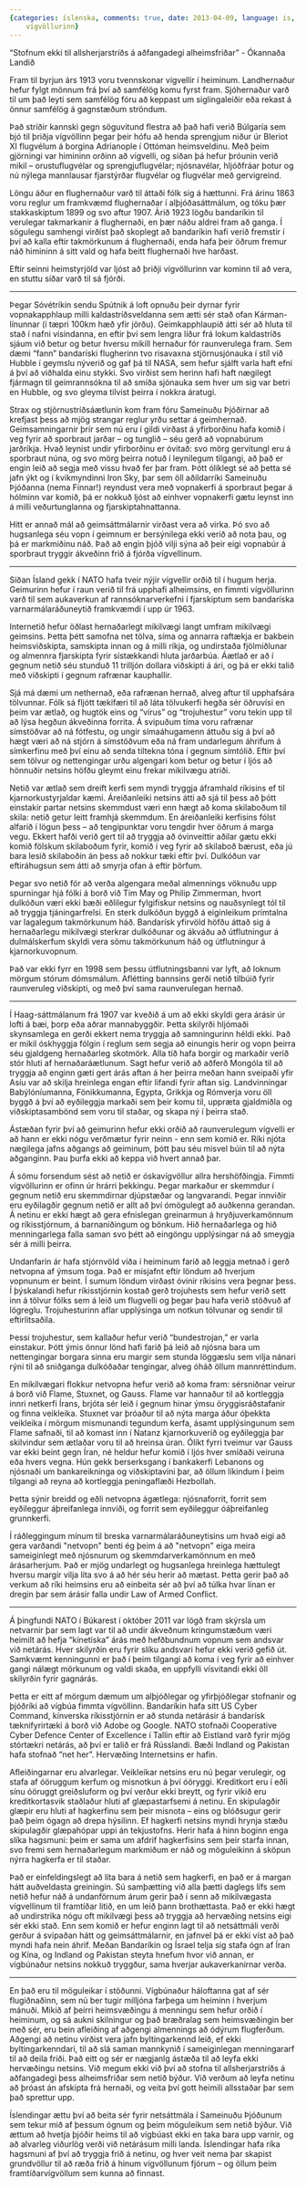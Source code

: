 ```yaml
---
{categories: íslenska, comments: true, date: 2013-04-09, language: is, title: Fimmti
    vígvöllurinn}
---
```


“Stofnum ekki til allsherjarstríðs á aðfangadegi alheimsfriðar” - Ókannaða Landið



Fram til byrjun árs 1913 voru tvennskonar vígvellir í heiminum. Landhernaður hefur fylgt mönnum frá því að samfélög komu fyrst fram. Sjóhernaður varð til um það leyti sem samfélög fóru að keppast um siglingaleiðir eða rekast á önnur samfélög á gagnstæðum ströndum.

Það stríðir kannski gegn söguvitund flestra að það hafi verið Búlgaría sem bjó til þriðja vígvöllinn þegar þeir hófu að henda sprengjum niður úr Bleriot XI flugvélum á borgina Adrianople í Ottóman heimsveldinu. Með þeim gjörningi var himininn orðinn að vígvelli, og síðan þá hefur þróunin verið mikil – orustuflugvélar og sprengjuflugvélar; njósnavélar, hljóðfráar þotur og nú nýlega mannlausar fjarstýrðar flugvélar og flugvélar með gervigreind.

Löngu áður en flughernaður varð til áttaði fólk sig á hættunni. Frá árinu 1863 voru reglur um framkvæmd flughernaðar í alþjóðasáttmálum, og tóku þær stakkaskiptum 1899 og svo aftur 1907. Árið 1923 lögðu bandaríkin til verulegar takmarkanir á flughernaði, en þær náðu aldrei fram að ganga. Í sögulegu samhengi virðist það skoplegt að bandaríkin hafi verið fremstir í því að kalla eftir takmörkunum á flughernaði, enda hafa þeir öðrum fremur náð himininn á sitt vald og hafa beitt flughernaði hve harðast.

Eftir seinni heimstyrjöld var ljóst að þriðji vígvöllurinn var kominn til að vera, en stuttu síðar varð til sá fjórði.

---

Þegar Sóvétríkin sendu Spútnik á loft opnuðu þeir dyrnar fyrir vopnakapphlaup milli kaldastríðsveldanna sem ætti sér stað ofan Kárman-línunnar (í tæpri 100km hæð yfir jörðu). Geimkapphlaupið átti sér að hluta til stað í nafni vísindanna, en eftir því sem lengra líður frá lokum kaldastríðs sjáum við betur og betur hversu mikill hernaður fór raunverulega fram. Sem dæmi “fann” bandaríski flugherinn tvo risavaxna stjörnusjónauka í stíl við Hubble í geymslu nýverið og gaf þá til NASA, sem hefur sjálft varla haft efni á því að viðhalda einu stykki. Svo virðist sem herinn hafi haft nægilegt fjármagn til geimrannsókna til að smíða sjónauka sem hver um sig var betri en Hubble, og svo gleyma tilvist þeirra í nokkra áratugi.

Strax og stjörnustríðsáætlunin kom fram fóru Sameinuðu Þjóðirnar að krefjast þess að mjög strangar reglur yrðu settar á geimhernað. Geimsamningarnir þrír sem nú eru í gildi virðast á yfirborðinu hafa komið í veg fyrir að sporbraut jarðar – og tunglið – séu gerð að vopnabúrum jarðríkja. Hvað leynist undir yfirborðinu er óvitað: svo mörg gervitungl eru á sporbraut núna, og svo mörg þeirra notuð í leynilegum tilgangi, að það er engin leið að segja með vissu hvað fer þar fram. Þótt ólíklegt sé að þetta sé jafn ýkt og í kvikmyndinni Iron Sky, þar sem öll aðildarríki Sameinuðu Þjóðanna (nema Finnar!) reyndust vera með vopnakerfi á sporbraut þegar á hólminn var komið, þá er nokkuð ljóst að einhver vopnakerfi gætu leynst inn á milli veðurtunglanna og fjarskiptahnattanna.

Hitt er annað mál að geimsáttmálarnir virðast vera að virka. Þó svo að hugsanlega séu vopn í geimnum er bersýnilega ekki verið að nota þau, og þá er markmiðinu náð. Það að engin þjóð vilji sýna að þeir eigi vopnabúr á sporbraut tryggir ákveðinn frið á fjórða vígvellinum.

---

Síðan Ísland gekk í NATO hafa tveir nýjir vígvellir orðið til í hugum herja. Geimurinn hefur í raun verið til frá upphafi alheimsins, en fimmti vígvöllurinn varð til sem aukaverkun af rannsóknarverkefni í fjarskiptum sem bandaríska varnarmálaráðuneytið framkvæmdi í upp úr 1963.

Internetið hefur öðlast hernaðarlegt mikilvægi langt umfram mikilvægi geimsins. Þetta þétt samofna net tölva, síma og annarra raftækja er bakbein heimsviðskipta, samskipta innan og á milli ríkja, og undirstaða fjölmiðlunar og almennra fjarskipta fyrir sístækkandi hluta jarðarbúa. Áætlað er að í gegnum netið séu stunduð 11 trilljón dollara viðskipti á ári, og þá er ekki talið með viðskipti í gegnum rafrænar kauphallir.

Sjá má dæmi um nethernað, eða rafrænan hernað, alveg aftur til upphafsára tölvunnar. Fólk sá fljótt tækifæri til að láta tölvukerfi hegða sér öðruvísi en þeim var ætlað, og hugtök eins og “vírus” og “trojuhestur” voru tekin upp til að lýsa hegðun ákveðinna forrita. Á svipuðum tíma voru rafrænar símstöðvar að ná fótfestu, og ungir símaáhugamenn áttuðu sig á því að hægt væri að ná stjórn á símstöðvum eða ná fram undarlegum áhrifum á símkerfinu með því einu að senda tiltekna tóna í gegnum símtólið. Eftir því sem tölvur og nettengingar urðu algengari kom betur og betur í ljós að hönnuðir netsins höfðu gleymt einu frekar mikilvægu atriði.

Netið var ætlað sem dreift kerfi sem myndi tryggja áframhald ríkisins ef til kjarnorkustyrjaldar kæmi. Áreiðanleiki netsins átti að sjá til þess að þótt einstakir partar netsins skemmdust væri enn hægt að koma skilaboðum til skila: netið getur leitt framhjá skemmdum. En áreiðanleiki kerfisins fólst alfarið í lögun þess – að tengipunktar voru tengdir hver öðrum á marga vegu. Ekkert hafði verið gert til að tryggja að óvinveittir aðilar gætu ekki komið fölskum skilaboðum fyrir, komið í veg fyrir að skilaboð bærust, eða jú bara lesið skilaboðin án þess að nokkur tæki eftir því. Dulkóðun var eftiráhugsun sem átti að smyrja ofan á eftir þörfum.

Þegar svo netið fór að verða algengara meðal almennings vöknuðu upp spurningar hjá fólki á borð við Tim May og Philip Zimmerman, hvort dulkóðun væri ekki bæði eðlilegur fylgifiskur netsins og nauðsynlegt tól til að tryggja tjáningarfrelsi. En sterk dulkóðun byggð á eiginleikum prímtalna var lagalegum takmörkunum háð. Bandarísk yfirvöld höfðu áttað sig á hernaðarlegu mikilvægi sterkrar dulkóðunar og ákváðu að útflutningur á dulmálskerfum skyldi vera sömu takmörkunum háð og útflutningur á kjarnorkuvopnum.

Það var ekki fyrr en 1998 sem þessu útflutningsbanni var lyft, að loknum mörgum stórum dómsmálum. Aflétting bannsins gerði netið tilbúið fyrir raunveruleg viðskipti, og með því sama raunverulegan hernað.

--- 

Í Haag-sáttmálanum frá 1907 var kveðið á um að ekki skyldi gera árásir úr lofti á bæi, þorp eða aðrar mannabyggðir. Þetta skilyrði hljómaði skynsamlega en gerði ekkert nema tryggja að samningurinn héldi ekki. Það er mikil óskhyggja fólgin í reglum sem segja að einungis herir og vopn þeirra séu gjaldgeng hernaðarleg skotmörk. Alla tíð hafa borgir og markaðir verið stór hluti af hernaðaráætlunum. Sagt hefur verið að aðferð Mongóla til að tryggja að enginn gæti gert árás aftan á her þeirra meðan hann sveipaði yfir Asíu var að skilja hreinlega engan eftir lifandi fyrir aftan sig. Landvinningar Babýlóníumanna, Fönikkumanna, Egypta, Grikkja og Rómverja voru öll byggð á því að eyðileggja markaði sem þeir komu til, uppræta gjaldmiðla og viðskiptasambönd sem voru til staðar, og skapa ný í þeirra stað.

Ástæðan fyrir því að geimurinn hefur ekki orðið að raunverulegum vígvelli er að hann er ekki nógu verðmætur fyrir neinn - enn sem komið er. Ríki njóta nægilega jafns aðgangs að geiminum, þótt þau séu misvel búin til að nýta aðganginn. Þau þurfa ekki að keppa við hvert annað þar.

Á sömu forsendum sést að netið er óskavígvöllur allra hershöfðingja. Fimmti vígvöllurinn er ofinn úr hrárri þekkingu. Þegar markaður er skemmdur í gegnum netið eru skemmdirnar djúpstæðar og langvarandi. Þegar innviðir eru eyðilagðir gegnum netið er allt að því ómögulegt að auðkenna gerandan. Á netinu er ekki hægt að gera efnislegan greinarmun á hryðjuverkamönnum og ríkisstjórnum, á barnaníðingum og bönkum. Hið hernaðarlega og hið menningarlega falla saman svo þétt að eingöngu upplýsingar ná að smeygja sér á milli þeirra.

Undanfarin ár hafa stjórnvöld víða í heiminum farið að leggja metnað í gerð netvopna af ýmsum toga. Það er misjafnt eftir löndum að hverjum vopnunum er beint. Í sumum löndum virðast óvinir ríkisins vera þegnar þess. Í þýskalandi hefur ríkisstjórnin kostað gerð trojuhests sem hefur verið sett inn á tölvur fólks sem á leið um flugvelli og þegar þau hafa verið stöðvuð af lögreglu. Trojuhesturinn aflar upplýsinga um notkun tölvunar og sendir til eftirlitsaðila.

Þessi trojuhestur, sem kallaður hefur verið “bundestrojan,” er varla einstakur. Þótt ýmis önnur lönd hafi farið þá leið að njósna bara um nettengingar borgara sinna eru margir sem stunda löggæslu sem vilja nánari rýni til að sniðganga dulkóðaðar tengingar, alveg óháð öllum mannréttindum.

En mikilvægari flokkur netvopna hefur verið að koma fram: sérsniðnar veirur á borð við Flame, Stuxnet, og Gauss. Flame var hannaður til að kortleggja innri netkerfi Írans, brjóta sér leið í gegnum hinar ýmsu öryggisráðstafanir og finna veikleika. Stuxnet var þróaður til að nýta marga áður óþekkta veikleika í mörgum mismunandi tegundum kerfa, ásamt upplýsingunum sem Flame safnaði, til að komast inn í Natanz kjarnorkuverið og eyðileggja þar skilvindur sem ætlaðar voru til að hreinsa úran. Ólíkt fyrri tveimur var Gauss var ekki beint gegn Íran, né heldur hefur komið í ljós hver smíðaði veiruna eða hvers vegna. Hún gekk berserksgang í bankakerfi Lebanons og njósnaði um bankareikninga og viðskiptavini þar, að öllum líkindum í þeim tilgangi að reyna að kortleggja peningaflæði Hezbollah.

Þetta sýnir breidd og eðli netvopna ágætlega: njósnaforrit, forrit sem eyðileggur áþreifanlega innviði, og forrit sem eyðileggur óáþreifanleg grunnkerfi.

Í ráðleggingum mínum til breska varnarmálaráðuneytisins um hvað eigi að gera varðandi "netvopn" benti ég þeim á að "netvopn" eiga meira sameiginlegt með njósnurum og skemmdarverkamönnum en með árásarherjum. Það er mjög undarlegt og hugsanlega hreinlega hættulegt hversu margir vilja líta svo á að hér séu herir að mætast. Þetta gerir það að verkum að ríki heimsins eru að einbeita sér að því að túlka hvar línan er dregin þar sem árásir falla undir Law of Armed Conflict. 

--- 

Á þingfundi NATO í Búkarest í október 2011 var lögð fram skýrsla um netvarnir þar sem lagt var til að undir ákveðnum kringumstæðum væri heimilt að hefja “kínetíska” árás með hefðbundnum vopnum sem andsvar við netárás. Hver skilyrðin eru fyrir slíku andsvari hefur ekki verið gefið út. Samkvæmt kenningunni er það í þeim tilgangi að koma í veg fyrir að einhver gangi nálægt mörkunum og valdi skaða, en uppfylli vísvitandi ekki öll skilyrðin fyrir gagnárás.

Þetta er eitt af mörgum dæmum um alþjóðlegar og yfirþjóðlegar stofnanir og þjóðríki að vígbúa fimmta vígvöllinn. Bandaríkin hafa sitt US Cyber Command, kínverska ríkisstjórnin er að stunda netárásir á bandarísk tæknifyrirtæki á borð við Adobe og Google. NATO stofnaði Cooperative Cyber Defence Center of Excellence í Tallin eftir að Eistland varð fyrir mjög stórtækri netárás, að því er talið er frá Rússlandi. Bæði Indland og Pakistan hafa stofnað “net her”. Hervæðing Internetsins er hafin.

Afleiðingarnar eru alvarlegar. Veikleikar netsins eru nú þegar verulegir, og stafa af óöruggum kerfum og misnotkun á því óöryggi. Kreditkort eru í eðli sínu óöruggt greiðsluform og því verður ekki breytt, og fyrir vikið eru kreditkortasvik staðlaður hluti af glæpastarfsemi á netinu. En skipulagðir glæpir eru hluti af hagkerfinu sem þeir misnota – eins og blóðsugur gerir það þeim ógagn að drepa hýsilinn. Ef hagkerfi netsins myndi hrynja stæðu skipulagðir glæpahópar uppi án tekjustofns. Herir hafa á hinn boginn enga slíka hagsmuni: þeim er sama um afdrif hagkerfisins sem þeir starfa innan, svo fremi sem hernaðarlegum markmiðum er náð og möguleikinn á sköpun nýrra hagkerfa er til staðar.

Það er einfeldingslegt að líta bara á netið sem hagkerfi, en það er á margan hátt auðveldasta greiningin. Sú samþætting við alla þætti daglegs lífs sem netið hefur náð á undanförnum árum gerir það í senn að mikilvægasta vígvellinum til framtíðar litið, en um leið þann brothættasta. Það er ekki hægt að undirstrika nógu oft mikilvægi þess að tryggja að hervæðing netsins eigi sér ekki stað. Enn sem komið er hefur enginn lagt til að netsáttmáli verði gerður á svipaðan hátt og geimsáttmálarnir, en jafnvel þá er ekki víst að það myndi hafa nein áhrif. Meðan Bandaríkin og Ísrael telja sig stafa ógn af Íran og Kína, og Indland og Pakistan steyta hnefum hvor við annan, er vígbúnaður netsins nokkuð tryggður, sama hverjar aukaverkanirnar verða.

--- 

En það eru til möguleikar í stöðunni. Vígbúnaður háloftanna gat af sér flugiðnaðinn, sem nú ber tugir milljóna farþega um heiminn í hverjum mánuði. Mikið af þeirri heimsvæðingu á menningu sem hefur orðið í heiminum, og sá aukni skilningur og það bræðralag sem heimsvæðingin ber með sér, eru bein afleiðing af aðgengi almennings að ódýrum flugferðum. Aðgengi að netinu virðist vera jafn byltingarkennd leið, ef ekki byltingarkenndari, til að slá saman mannkynið í sameiginlegan menningararf til að deila friði. Það eitt og sér er nægjanlg ástæða til að leyfa ekki hervæðingu netsins. Við megum ekki við því að stofna til allsherjarstríðs á aðfangadegi þess alheimsfriðar sem netið býður. Við verðum að leyfa netinu að þróast án afskipta frá hernaði, og veita því gott heimili allsstaðar þar sem það sprettur upp.

Íslendingar ættu því að beita sér fyrir netsáttmála í Sameinuðu Þjóðunum sem tekur mið af þessum ógnum og þeim möguleikum sem netið býður. Við ættum að hvetja þjóðir heims til að vígbúast ekki en taka bara upp varnir, og að alvarleg viðurlög verði við netárásum milli landa. Íslendingar hafa ríka hagsmuni af því að tryggja frið á netinu, og hver veit nema þar skapist grundvöllur til að ræða frið á hinum vígvöllunum fjórum – og öllum þeim framtíðarvígvöllum sem kunna að finnast.


